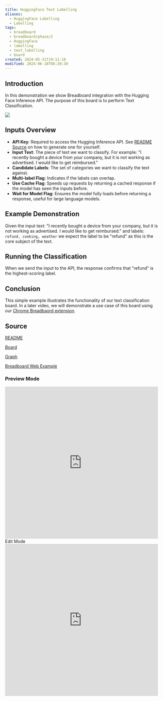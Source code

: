 ```yaml
---
title: HuggingFace Text Labelling
aliases:
  - HuggingFace Labelling
  - Labelling
tags:
  - breadboard
  - breadboard/phase/2
  - HuggingFace
  - labelling
  - text_labelling
  - board
created: 2024-05-31T19:11:18
modified: 2024-06-18T08:20:38
---
```


## Introduction

In this demonstration we show Breadboard integration with the Hugging Face Inference API. The purpose of this board is to perform Text Classification.

![](https://www.youtube.com/embed/nIZmNxncF8Y?rel=0)

## Inputs Overview

- **API Key**: Required to access the Hugging Inference API. See [README Source](#source) on how to generate one for yourself.
- **Input Text**: The piece of text we want to classify. For example: "I recently bought a device from your company, but it is not working as advertised. I would like to get reimbursed."
- **Candidate Labels**: The set of categories we want to classify the text against.
- **Multi-label Flag**: Indicates if the labels can overlap.
- **Use Cache Flag**: Speeds up requests by returning a cached response if the model has seen the inputs before.
- **Wait for Model Flag**: Ensures the model fully loads before returning a response, useful for large language models.

## Example Demonstration

Given the input text: "I recently bought a device from your company, but it is not working as advertised. I would like to get reimbursed." and labels: `refund, cooking, weather` we expect the label to be "refund" as this is the core subject of the text.

## Running the Classification

When we send the input to the API, the response confirms that "refund" is the highest-scoring label.

## Conclusion

This simple example illustrates the functionality of our text classification board. In a later video, we will demonstrate a use case of this board using our [Chrome Breadbaord extension](../Chrome%20Extension.md).

## Source

[README](https://github.com/ExaDev/breadboard-examples/blob/main/src/examples/labelling/README.md)

[Board](https://github.com/ExaDev/breadboard-examples/blob/main/src/examples/labelling/index.ts)

[Graph](https://github.com/ExaDev/breadboard-examples/blob/main/src/examples/labelling/board.json)

[Breadboard Web Example](https://breadboard-ai.web.app/?mode=build&board=https%3A%2F%2Fraw.githubusercontent.com%2FExaDev%2Fbreadboard-examples%2FHugging-Face-Clean-History%2Fsrc%2Fexamples%2Flabelling%2Fboard.json)

### Preview Mode

<iframe src="https://breadboard-ai.web.app/?mode=build&board=https%3A%2F%2Fraw.githubusercontent.com%2FExaDev%2Fbreadboard-examples%2FHugging-Face-Clean-History%2Fsrc%2Fexamples%2Flabelling%2Fboard.json&embed" style="width: 100%; height: 500px; border: 0;"></iframe

### Edit Mode

<iframe src="https://breadboard-ai.web.app/?mode=build&board=https%3A%2F%2Fraw.githubusercontent.com%2FExaDev%2Fbreadboard-examples%2FHugging-Face-Clean-History%2Fsrc%2Fexamples%2Flabelling%2Fboard.json" style="width: 100%; height: 500px; border: 0;"></iframe>
